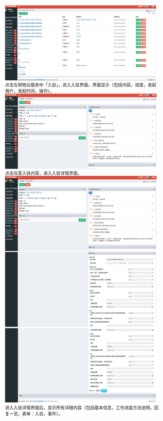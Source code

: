 ![](/assets/入驻.png)点击左侧物业服务中「入驻」，进入入驻界面，界面显示（包括内容，进度，发起用户，发起时间，操作）。![](/assets/入驻1.png)点击任意入驻内容，进入入驻详情界面。![](/assets/入驻1.png)![](/assets/入驻2.png)![](/assets/入驻3.png)进入入驻详情界面后，显示所有详细内容（包括基本信息，工作进度方法说明，回复一览，表单：入驻，事件）。

